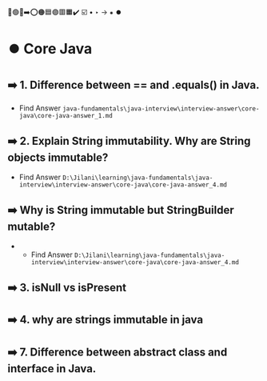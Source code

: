 🔵🟢🔴➡️⭕🟠🟦🟣🟥🟧✔️ ☑️ • ‣ → ⁕ ⏺️

# ⏺️ Core Java

## ➡️ 1. Difference between == and .equals() in Java.

- Find Answer `java-fundamentals\java-interview\interview-answer\core-java\core-java-answer_1.md`

## ➡️ 2. Explain String immutability. Why are String objects immutable?

- Find Answer `D:\Jilani\learning\java-fundamentals\java-interview\interview-answer\core-java\core-java-answer_4.md`

## ➡️ Why is String immutable but StringBuilder mutable?

- - Find Answer `D:\Jilani\learning\java-fundamentals\java-interview\interview-answer\core-java\core-java-answer_4.md`

## ➡️ 3. isNull vs isPresent

## ➡️ 4. why are strings immutable in java

## ➡️ 7. Difference between abstract class and interface in Java.

